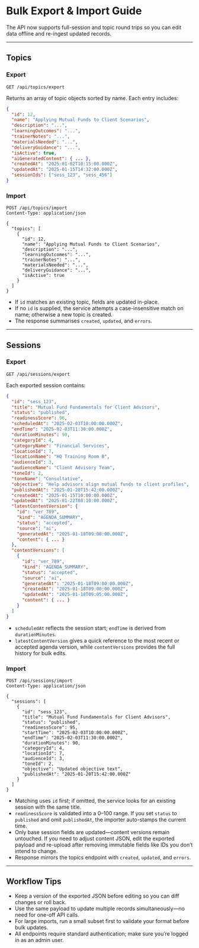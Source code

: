 # Bulk Export & Import Guide

The API now supports full-session and topic round trips so you can edit data offline and re-ingest updated records.

---

## Topics

### Export

```
GET /api/topics/export
```

Returns an array of topic objects sorted by name. Each entry includes:

```json
{
  "id": 12,
  "name": "Applying Mutual Funds to Client Scenarios",
  "description": "...",
  "learningOutcomes": "...",
  "trainerNotes": "...",
  "materialsNeeded": "...",
  "deliveryGuidance": "...",
  "isActive": true,
  "aiGeneratedContent": { ... },
  "createdAt": "2025-01-02T10:15:00.000Z",
  "updatedAt": "2025-01-15T14:32:00.000Z",
  "sessionIds": ["sess_123", "sess_456"]
}
```

### Import

```
POST /api/topics/import
Content-Type: application/json

{
  "topics": [
    {
      "id": 12,
      "name": "Applying Mutual Funds to Client Scenarios",
      "description": "...",
      "learningOutcomes": "...",
      "trainerNotes": "...",
      "materialsNeeded": "...",
      "deliveryGuidance": "...",
      "isActive": true
    }
  ]
}
```

- If `id` matches an existing topic, fields are updated in-place.
- If no `id` is supplied, the service attempts a case-insensitive match on name; otherwise a new topic is created.
- The response summarises `created`, `updated`, and `errors`.

---

## Sessions

### Export

```
GET /api/sessions/export
```

Each exported session contains:

```json
{
  "id": "sess_123",
  "title": "Mutual Fund Fundamentals for Client Advisors",
  "status": "published",
  "readinessScore": 96,
  "scheduledAt": "2025-02-03T10:00:00.000Z",
  "endTime": "2025-02-03T11:30:00.000Z",
  "durationMinutes": 90,
  "categoryId": 4,
  "categoryName": "Financial Services",
  "locationId": 7,
  "locationName": "HQ Training Room B",
  "audienceId": 3,
  "audienceName": "Client Advisory Team",
  "toneId": 2,
  "toneName": "Consultative",
  "objective": "Help advisors align mutual funds to client profiles",
  "publishedAt": "2025-01-20T15:42:00.000Z",
  "createdAt": "2025-01-15T10:00:00.000Z",
  "updatedAt": "2025-01-22T08:10:00.000Z",
  "latestContentVersion": {
    "id": "ver_789",
    "kind": "AGENDA_SUMMARY",
    "status": "accepted",
    "source": "ai",
    "generatedAt": "2025-01-18T09:00:00.000Z",
    "content": { ... }
  },
  "contentVersions": [
    {
      "id": "ver_789",
      "kind": "AGENDA_SUMMARY",
      "status": "accepted",
      "source": "ai",
      "generatedAt": "2025-01-18T09:00:00.000Z",
      "createdAt": "2025-01-18T09:00:00.000Z",
      "updatedAt": "2025-01-18T09:05:00.000Z",
      "content": { ... }
    }
  ]
}
```

- `scheduledAt` reflects the session start; `endTime` is derived from `durationMinutes`.
- `latestContentVersion` gives a quick reference to the most recent or accepted agenda version, while `contentVersions` provides the full history for bulk edits.

### Import

```
POST /api/sessions/import
Content-Type: application/json

{
  "sessions": [
    {
      "id": "sess_123",
      "title": "Mutual Fund Fundamentals for Client Advisors",
      "status": "published",
      "readinessScore": 95,
      "startTime": "2025-02-03T10:00:00.000Z",
      "endTime": "2025-02-03T11:30:00.000Z",
      "durationMinutes": 90,
      "categoryId": 4,
      "locationId": 7,
      "audienceId": 3,
      "toneId": 2,
      "objective": "Updated objective text",
      "publishedAt": "2025-01-20T15:42:00.000Z"
    }
  ]
}
```

- Matching uses `id` first; if omitted, the service looks for an existing session with the same title.
- `readinessScore` is validated into a 0–100 range. If you set `status` to `published` and omit `publishedAt`, the importer auto-stamps the current time.
- Only base session fields are updated—content versions remain untouched. If you need to adjust content JSON, edit the exported payload and re-upload after removing immutable fields like IDs you don’t intend to change.
- Response mirrors the topics endpoint with `created`, `updated`, and `errors`.

---

## Workflow Tips

- Keep a version of the exported JSON before editing so you can diff changes or roll back.
- Use the same payload to update multiple records simultaneously—no need for one-off API calls.
- For large imports, run a small subset first to validate your format before bulk updates.
- All endpoints require standard authentication; make sure you’re logged in as an admin user.
